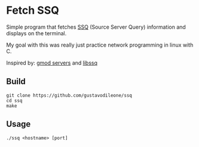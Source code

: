 # Fetch SSQ

Simple program that fetches [SSQ](https://developer.valvesoftware.com/wiki/Server_queries) (Source Server Query) information and displays on the terminal.

My goal with this was really just practice network programming in linux with C.

Inspired by: [gmod servers](https://gmod-servers.com) and [libssq](https://github.com/BinaryAlien/libssq)

## Build
```
git clone https://github.com/gustavodileone/ssq
cd ssq
make
```

## Usage
`./ssq <hostname> [port]`